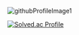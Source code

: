 ![githubProfileImage1](https://user-images.githubusercontent.com/93918946/226574046-9ff1a4ba-4742-449f-a6aa-6bae679d8fac.png)

[![Solved.ac Profile](http://mazassumnida.wtf/api/v2/generate_badge?boj=abizsh)](https://solved.ac/abizsh/)


